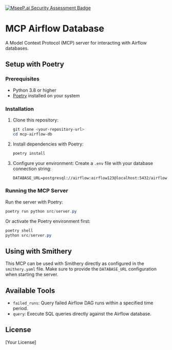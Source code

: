 [![MseeP.ai Security Assessment Badge](https://mseep.net/pr/gavinhuang-mcp-airflow-postgres-badge.png)](https://mseep.ai/app/gavinhuang-mcp-airflow-postgres)

# MCP Airflow Database

A Model Context Protocol (MCP) server for interacting with Airflow databases.

## Setup with Poetry

### Prerequisites

- Python 3.8 or higher
- [Poetry](https://python-poetry.org/docs/#installation) installed on your system

### Installation

1. Clone this repository:
   ```powershell
   git clone <your-repository-url>
   cd mcp-airflow-db
   ```

2. Install dependencies with Poetry:
   ```powershell
   poetry install
   ```

3. Configure your environment:
   Create a `.env` file with your database connection string:
   ```
   DATABASE_URL=postgresql://airflow:airflow123@localhost:5432/airflow
   ```

### Running the MCP Server

Run the server with Poetry:
```powershell
poetry run python src/server.py
```

Or activate the Poetry environment first:
```powershell
poetry shell
python src/server.py
```

## Using with Smithery

This MCP can be used with Smithery directly as configured in the `smithery.yaml` file. Make sure to provide the `DATABASE_URL` configuration when starting the server.

## Available Tools

- `failed_runs`: Query failed Airflow DAG runs within a specified time period.
- `query`: Execute SQL queries directly against the Airflow database.

## License

[Your License]
